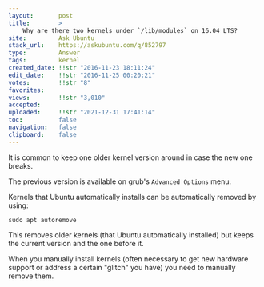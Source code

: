 ```yaml
---
layout:       post
title:        >
    Why are there two kernels under `∕lib∕modules` on 16.04 LTS?
site:         Ask Ubuntu
stack_url:    https://askubuntu.com/q/852797
type:         Answer
tags:         kernel
created_date: !!str "2016-11-23 18:11:24"
edit_date:    !!str "2016-11-25 00:20:21"
votes:        !!str "8"
favorites:    
views:        !!str "3,010"
accepted:     
uploaded:     !!str "2021-12-31 17:41:14"
toc:          false
navigation:   false
clipboard:    false
---
```


It is common to keep one older kernel version around in case the new one breaks.

The previous version is available on grub's `Advanced Options` menu.

Kernels that Ubuntu automatically installs can be automatically removed by using:

``` 
sudo apt autoremove

```

This removes older kernels (that Ubuntu automatically installed) but keeps the current version and the one before it.

When you manually install kernels (often necessary to get new hardware support or address a certain "glitch" you have) you need to manually remove them.

``` 


```
